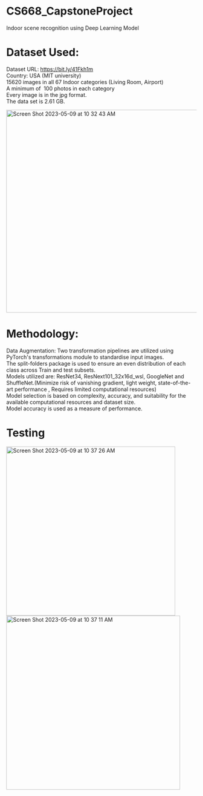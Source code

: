 # CS668_CapstoneProject
Indoor scene recognition using Deep Learning Model

# Dataset Used: 
Dataset URL: https://bit.ly/41Fkh1m <br /> 
Country: USA (MIT university) <br /> 
15620 images in all  67 Indoor categories (Living Room, Airport) <br /> 
A minimum of  100 photos in each category <br /> 
Every image is in the jpg format. <br /> 
The data set is 2.61 GB.<br /> 

<img width="536" alt="Screen Shot 2023-05-09 at 10 32 43 AM" src="https://github.com/PriyankaNigade1992/CS668_CapstoneProject/assets/97001443/43055b1e-2c17-4a47-ae57-5694cc8d4f46">

# Methodology:
Data Augmentation: Two transformation pipelines are utilized using PyTorch's transformations module to standardise input images.<br /> 
The split-folders package is used to ensure an even distribution of each class across Train and test subsets.<br /> 
Models utilized are: ResNet34, ResNext101_32x16d_wsl, GoogleNet and ShuffleNet.(Minimize risk of vanishing gradient, light weight, state-of-the-art performance , Requires limited computational resources)<br /> 
Model selection is based on complexity, accuracy, and suitability for the available computational resources and dataset size.<br /> 
Model accuracy is used as a measure of performance.

# Testing

<img width="447" alt="Screen Shot 2023-05-09 at 10 37 26 AM" src="https://github.com/PriyankaNigade1992/CS668_CapstoneProject/assets/97001443/4cd4c0a1-e3ce-4db5-9ec7-67f2d39a51a3">
</br>
<img width="460" alt="Screen Shot 2023-05-09 at 10 37 11 AM" src="https://github.com/PriyankaNigade1992/CS668_CapstoneProject/assets/97001443/9ed0b0ff-10b8-4fc8-9a84-431316683a1f">
